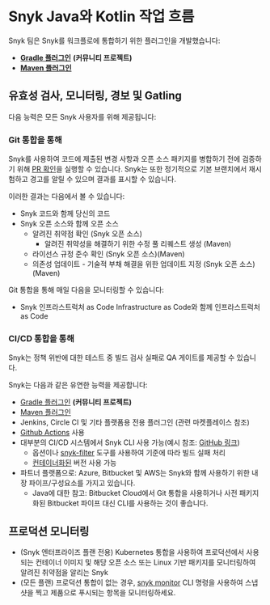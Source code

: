 # Snyk Java와 Kotlin 작업 흐름

Snyk 팀은 Snyk를 워크플로에 통합하기 위한 플러그인을 개발했습니다:

- [**Gradle 플러그인**](https://snyk.io/blog/gradle-plugin-by-snyk-gradle-dependencies-scanning/) **(커뮤니티 프로젝트)**
- [**Maven 플러그인**](https://snyk.io/blog/snyk-maven-plugin-integrated-security-vulnerability-scanning-for-developers/)

## 유효성 검사, 모니터링, 경보 및 Gatling

다음 능력은 모든 Snyk 사용자를 위해 제공됩니다:

### **Git 통합을 통해**

Snyk를 사용하여 코드에 제출된 변경 사항과 오픈 소스 패키지를 병합하기 전에 검증하기 위해 [PR 확인](../../scan-with-snyk/pull-requests/pull-request-checks/)을 실행할 수 있습니다. Snyk는 또한 정기적으로 기본 브랜치에서 재시험하고 경고를 알릴 수 있으며 결과를 표시할 수 있습니다.

이러한 결과는 다음에서 볼 수 있습니다:

- Snyk 코드와 함께 당신의 코드
- Snyk 오픈 소스와 함께 오픈 소스
  - 알려진 취약점 확인 (Snyk 오픈 소스)
    - 알려진 취약성을 해결하기 위한 수정 풀 리퀘스트 생성 (Maven)
  - 라이선스 규정 준수 확인 (Snyk 오픈 소스)(Maven)
  - 의존성 업데이트 - 기술적 부채 해결을 위한 업데이트 지정 (Snyk 오픈 소스) (Maven)

Git 통합을 통해 매일 다음을 모니터링할 수 있습니다:

- Snyk 인프라스트럭처 as Code Infrastructure as Code와 함께 인프라스트럭처 as Code

### **CI/CD 통합을 통해**

Snyk는 정책 위반에 대한 테스트 중 빌드 검사 실패로 QA 게이트를 제공할 수 있습니다.

Snyk는 다음과 같은 유연한 능력을 제공합니다:

- [Gradle 플러그인](https://snyk.io/blog/gradle-plugin-by-snyk-gradle-dependencies-scanning/) **(커뮤니티 프로젝트)**
- [Maven 플러그인](https://snyk.io/blog/snyk-maven-plugin-integrated-security-vulnerability-scanning-for-developers/)
- Jenkins, Circle CI 및 기타 플랫폼용 전용 플러그인 (관련 마켓플레이스 참조)
- [Github Actions](https://snyk.io/blog/building-a-secure-pipeline-with-github-actions/) 사용
- 대부분의 CI/CD 시스템에서 Snyk CLI 사용 가능(예시 참조: [GitHub 링크](https://github.com/snyk-labs/snyk-cicd-integration-examples))
  - 옵션이나 [snyk-filter](../../snyk-cli/scan-and-maintain-projects-using-the-cli/cli-tools/snyk-filter.md) 도구를 사용하여 기준에 따라 빌드 실패 처리
  - [컨테이너화된](https://hub.docker.com/r/snyk/snyk) 버전 사용 가능
- 파트너 플랫폼으로: Azure, Bitbucket 및 AWS는 Snyk와 함께 사용하기 위한 내장 파이프/구성요소를 가지고 있습니다.
  - Java에 대한 참고: Bitbucket Cloud에서 Git 통합을 사용하거나 사전 패키지화된 Bitbucket 파이프 대신 CLI를 사용하는 것이 좋습니다.

## 프로덕션 모니터링

- (Snyk 엔터프라이즈 플랜 전용) Kubernetes 통합을 사용하여 프로덕션에서 사용되는 컨테이너 이미지 및 해당 오픈 소스 또는 Linux 기반 패키지를 모니터링하여 알려진 취약점을 알리는 Snyk
- (모든 플랜) 프로덕션 통합이 없는 경우, [snyk monitor](../../snyk-cli/commands/monitor.md) CLI 명령을 사용하여 스냅샷을 찍고 제품으로 푸시되는 항목을 모니터링하세요.
